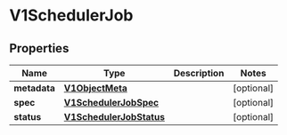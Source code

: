 # V1SchedulerJob

## Properties
Name | Type | Description | Notes
------------ | ------------- | ------------- | -------------
**metadata** | [**V1ObjectMeta**](V1ObjectMeta.md) |  |  [optional]
**spec** | [**V1SchedulerJobSpec**](V1SchedulerJobSpec.md) |  |  [optional]
**status** | [**V1SchedulerJobStatus**](V1SchedulerJobStatus.md) |  |  [optional]

